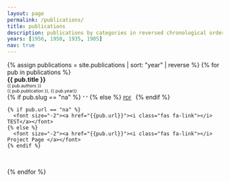 ```yaml
---
layout: page
permalink: /publications/
title: publications
description: publications by categories in reversed chronological order.
years: [1956, 1950, 1935, 1905]
nav: true
---
```


<div class="publications">
<div style = 'margin-right;'>
{% assign publications = site.publications | sort: "year" | reverse %}
{% for pub in publications %}
<div class="pubitem">
  <div class="pubtitle">
    <b>{{ pub.title }}</b>
  </div>
  <div class="pubauthors">
    <font size="-2">{{ pub.authors }}</font>
  </div>
  <div class="pubinfo">
    <font size="-2">{{ pub.publication }}, {{ pub.year}}</font>
  </div>
  <div class="publinks">
    {% if pub.slug == "na" %}
      <font size="-2">" "</font>
    {% else %}
      <font size="-2"><a href="/assets/pdf/{{pub.slug}}"><i class="far fa-file-pdf"></i> PDF</a>&nbsp;&nbsp;</font>
    {% endif %}

    {% if pub.url == "na" %}
      <font size="-2"><a href="{{pub.url}}"><i class="fas fa-link"></i> TEST</a></font>
    {% else %}
      <font size="-2"><a href="{{pub.url}}"><i class="fas fa-link"></i> Project Page </a></font>
    {% endif %}
  </div>
  <br>
</div>
</div>

{% endfor %}
